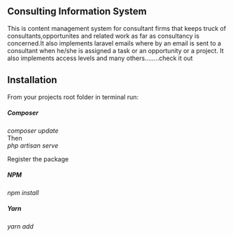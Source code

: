 <h2>Consulting Information System</h2>
This is content management system for consultant firms that keeps truck of consultants,opportunites and related work as far as consultancy is concerned.It also implements laravel emails where by an email is sent to a consultant when he/she is assigned a task or an opportunity or a project.
It also implements access levels and many others........check it out
<h2>Installation</h2>
From your projects root folder in terminal run:
<h5>Composer</h5>
<i>composer update</i><br/>
Then <br/>
<i>php artisan serve</i>

Register the package
<h5>NPM</h5>
<i>npm install</i>
<h5>Yarn</h5>
<i>yarn add</i>
